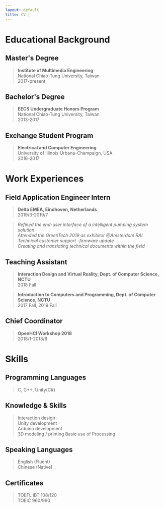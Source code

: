 ```yaml
---
layout: default
title: CV | 
---
```


# Educational Background

## Master's Degree

> **Institute of Multimedia Engineering**  
National Chiao-Tung University, Taiwan  
2017-present

## Bachelor's Degree

> **EECS Undergraduate Honors Program**  
National Chiao-Tung University, Taiwan  
2013-2017  

## Exchange Student Program

> **Electrical and Computer Engineering**  
University of Illinois Urbana-Champaign, USA  
2016-2017  

# Work Experiences

## Field Application Engineer Intern

> **Delta EMEA, Eindhoven, Netherlands**  
2019/3-2019/7  

>*Refined the end-user interface of a intelligent pumping system solution*  
*Attended the GreenTech 2019 as exhibitor @Amsterdam RAI*  
*Technical customer support -firmware update*  
*Creating and translating technical documents within the field*  


## Teaching Assistant

> **Interaction Design and Virtual Reality, Dept. of Computer Science, NCTU**  
2018 Fall  

> **Introduction to Computers and Programming, Dept. of Computer Science, NCTU**  
2017 Fall, 2019 Fall  


## Chief Coordinator

> **OpenHCI Workshop 2018**  
2018/1-2018/8

# Skills

## Programming Languages

> C, C++, Unity(C#)

## Knowledge & Skills

> Interaction design  
Unity development  
Arduino development  
3D modeling / printing
Basic use of Processing  

## Speaking Languages

> English (Fluent)  
Chinese (Native)  


## Certificates

> TOEFL iBT 108/120  
TOEIC 960/990  

